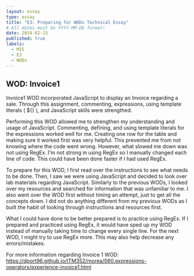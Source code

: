 ```yaml
---
layout: essay
type: essay
title: "E3: Preparing for WODs Technical Essay"
# All dates must be YYYY-MM-DD format!
date: 2024-02-15
published: true
labels:
  - MIS
  - E3
  - WODs
---
```


## WOD: Invoice1
Invoice1 WOD incorporated JavaScript to display an Invoice regarding a sale. Through this assignment, commenting, expressions, using template literals ( ${} ), and JavaScript skills were strengthed. 

Performing this WOD allowed me to strengthen my understanding and usage of JavaScript. Commenting, defining, and using template literals for the expressions worked well for me. Creating one row for the table and making sure it worked first was very helpful. This prevented me from not knowing where the code went wrong. However, what slowed me down was not using RegEx. I'm not strong in using RegEx so I manually changed each line of code. This could have been done faster if I had used RegEx.

To prepare for this WOD, I first read over the instructions to see what needs to be done. Then, I saw we were using JavaScript and decided to look over lab materials regarding JavaScript. Similarly to the previous WODs, I looked over my resources and searched for information that was unfamiliar to me. I also went over the WOD first without timing an attempt, just to get all the concepts down. I did not do anything different from my previous WODs as I built the habit of looking through instructions and resources first.

What I could have done to be better prepared is to practice using RegEx. If I prepared and practiced using RegEx, it would have sped up my WOD instead of manually taking time to change every single line. For the next WOD, I might try to use RegEx more. This may also help decrease any errors/mistakes.

For more information regarding Invoice 1 WOD: https://dport96.github.io/ITM352/morea/060.expressions-operators/experience-invoice1.html

